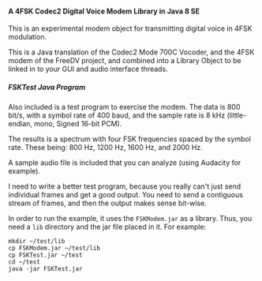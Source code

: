 #### A 4FSK Codec2 Digital Voice Modem Library in Java 8 SE
This is an experimental modem object for transmitting digital voice in 4FSK modulation.

This is a Java translation of the Codec2 Mode 700C Vocoder, and the 4FSK modem of the FreeDV project, and combined into a Library Object to be linked in to your GUI and audio interface threads.

##### FSKTest Java Program
Also included is a test program to exercise the modem. The data is 800 bit/s, with a symbol rate of 400 baud, and the sample rate is 8 kHz (little-endian, mono, Signed 16-bit PCM).

The results is a spectrum with four FSK frequencies spaced by the symbol rate. These being: 800 Hz, 1200 Hz, 1600 Hz, and 2000 Hz.

A sample audio file is included that you can analyze (using Audacity for example).

I need to write a better test program, because you really can't just send individual frames and get a good output. You need to send a contiguous stream of frames, and then the output makes sense bit-wise.

In order to run the example, it uses the ```FSKModem.jar``` as a library. Thus, you need a ```lib``` directory and the jar file placed in it. For example:
```
mkdir ~/test/lib
cp FSKModem.jar ~/test/lib
cp FSKTest.jar ~/test
cd ~/test
java -jar FSKTest.jar
```
